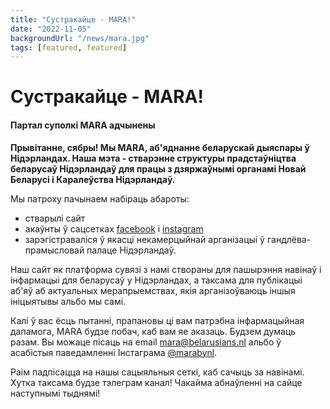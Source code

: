 ```yaml
---
title: "Сустракайце - MARA!"
date: "2022-11-05"
backgroundUrl: "/news/mara.jpg"
tags: [featured, featured]
---
```


# Сустракайце - MARA!
#### Партал суполкі MARA адчынены

**Прывітанне, сябры! Мы MARA, аб'яднанне беларускай дыяспары ў Нідэрландах. Наша мэта - стварэнне структуры прадстаўніцтва 
беларусаў Нідэрландаў для працы з дзяржаўнымі органамі Новай Беларусі і Каралеўства Нідэрландаў.**

Мы патроху пачынаем набіраць абароты:
* стварылі сайт
* акаўнты ў сацсетках [facebook](https://facebook.com/marabynl) і [instagram](https://www.instagram.com/marabynl/)
* зарэгістраваліся ў якасці некамерцыйнай арганізацыі ў гандлёва-прамысловай палаце Нідэрландаў. 

Наш сайт як платформа сувязі з намі створаны для пашырэння навінаў і інфармацыі для беларусаў у Нідэрландах, а таксама для
публікацыі аб'яў аб актуальных мерапрыемствах, якія арганізоўваюць іншыя ініцыятывы альбо мы самі.

Калі ў вас ёсць пытанні, прапановы ці вам патрэбна інфармацыйная дапамога, MARA будзе побач, каб вам яе аказаць. 
Будзем думаць разам. Вы можаце пісаць на email [mara@belarusians.nl](mailto:mara@belarusians.nl) альбо ў асабістыя паведамленні Інстаграма [@marabynl](https://www.instagram.com/marabynl/).

Раім падпісацца на нашы сацыяльныя сеткі, каб сачыць за навінамі. Хутка таксама будзе тэлеграм канал! Чакайма абнаўленні на сайце наступнымі тыднямі!
